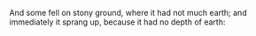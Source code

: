 And some fell on stony ground, where it had not much earth; and immediately it sprang up, because it had no depth of earth:
